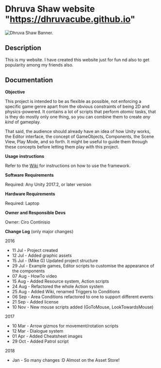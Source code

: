 # Dhruva Shaw website "https://dhruvacube.github.io"

![Dhruva Shaw Banner.](https://dhruvacube.github.io/images/Banner.jpg)

## Description

This is my website. I have created this website just for fun nd also to get popularity among my friends also.

## Documentation

**Objective**

This project is intended to be as flexible as possible, not enforcing a specific game genre apart from the obvious constraints of being 2D and physics-powered. It contains a lot of scripts that perform _atomic_ tasks, that is they do mostly only one thing, so you can combine them to create _any kind_ of gameplay.

That said, the audience should already have an idea of how Unity works, the Editor interface, the concept of GameObjects, Components, the Scene View, Play Mode, and so forth. It might be useful to guide them through these concepts before letting them play with this project.

**Usage instructions**

Refer to the [Wiki](https://github.com/UnityTechnologies/PlaygroundProject/wiki) for instructions on how to use the framework.

**Software Requirements**

Required: Any Unity 2017.2, or later version

**Hardware Requirements**

Required: Laptop

**Owner and Responsible Devs**

Owner: Ciro Continisio

**Change Log** (only major changes)

2016
- 11 Jul - Project created
- 12 Jul - Added graphic assets
- 15 Jul - (Mike G) Updated project structure
- 29 Jul - Example games, Editor scripts to customise the appearance of the components
- 07 Aug - HowTo video
- 15 Aug - Added Resource system, Action scripts
- 24 Aug - Refactored the whole Action system
- 25 Aug - Added Wiki, renamed Triggers to Conditions
- 06 Sep - Area Conditions refactored to one to support different events
- 21 Sep - Added license
- 10 Nov - New mouse scripts added (GoToMouse, LookTowardsMouse)

2017
- 10 Mar - Arrow gizmos for movement/rotation scripts
- 12 Mar - Dialogue system
- 01 Apr - Added Cheatsheet images
- 29 Oct - Added Patrol script

2018
- Jan - So many changes :D Almost on the Asset Store!
